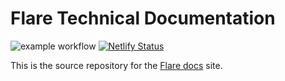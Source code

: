 # Flare Technical Documentation

![example workflow](https://github.com/flare-foundation/docs/actions/workflows/ci.yml/badge.svg)
[![Netlify Status](https://api.netlify.com/api/v1/badges/1603e657-66b1-4125-816b-e6b86f62d589/deploy-status)](https://app.netlify.com/sites/flare-docs-previews/deploys)

This is the source repository for the [Flare docs](https://docs.flare.network/) site.
